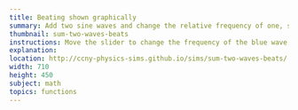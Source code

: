 ```yaml
---
title: Beating shown graphically
summary: Add two sine waves and change the relative frequency of one, slightly
thumbnail: sum-two-waves-beats
instructions: Move the slider to change the frequency of the blue wave. The purple wave shows the sum of the red and the blue waves.
explanation:
location: http://ccny-physics-sims.github.io/sims/sum-two-waves-beats/
width: 710
height: 450
subject: math
topics: functions
---
```

